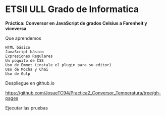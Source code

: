 # **ETSII ULL Grado de Informatica**

**Práctica: Conversor en JavaScript de grados Celsius a Farenheit y viceversa**

Que aprendemos

    HTML básico
    JavaScript básico
    Expresiones Regulares
    Un poquito de CSS
    Uso de Emmet (instale el plugin para su editor)
    Uso de Mocha y Chai
    Uso de Gulp

Despliegue en github.io

   https://github.com/JosueTC94/Practica2_Conversor_Temperatura/tree/gh-pages  

Ejecutar las pruebas

   
